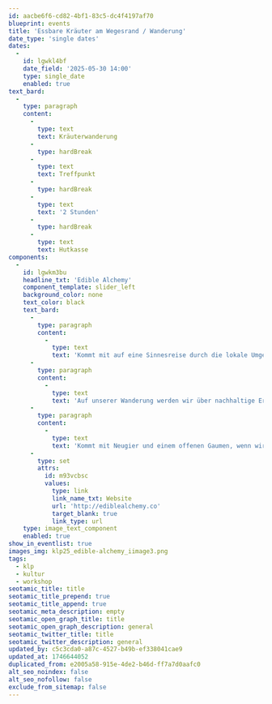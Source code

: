 ```yaml
---
id: aacbe6f6-cd82-4bf1-83c5-dc4f4197af70
blueprint: events
title: 'Essbare Kräuter am Wegesrand / Wanderung'
date_type: 'single dates'
dates:
  -
    id: lgwkl4bf
    date_field: '2025-05-30 14:00'
    type: single_date
    enabled: true
text_bard:
  -
    type: paragraph
    content:
      -
        type: text
        text: Kräuterwanderung
      -
        type: hardBreak
      -
        type: text
        text: Treffpunkt
      -
        type: hardBreak
      -
        type: text
        text: '2 Stunden'
      -
        type: hardBreak
      -
        type: text
        text: Hutkasse
components:
  -
    id: lgwkm3bu
    headline_txt: 'Edible Alchemy'
    component_template: slider_left
    background_color: none
    text_color: black
    text_bard:
      -
        type: paragraph
        content:
          -
            type: text
            text: 'Kommt mit auf eine Sinnesreise durch die lokale Umgebung, auf der wir die essbaren Wild Pflanzen erkunden, die überall um uns herum wachsen.'
      -
        type: paragraph
        content:
          -
            type: text
            text: 'Auf unserer Wanderung werden wir über nachhaltige Erntemethoden, traditionelle Verwendungsmöglichkeiten und die kraftvollen Vorteile der Aufnahme von Wildpflanzen in unsere Ernährung sprechen. Ihr werdet auch entdecken, wie man diese wilden Aromen durch Fermentation konserviert und verbessert - eine altehrwürdige Technik, die sowohl den Geschmack als auch den Nährwert verbessert.'
      -
        type: paragraph
        content:
          -
            type: text
            text: 'Kommt mit Neugier und einem offenen Gaumen, wenn wir uns durch die Landschaft kosten, uns wieder mit der Natur verbinden und praktisches Wissen erwerben, das euch befähigt, eure essbare Umgebung mit Selbstvertrauen zu erkunden.'
      -
        type: set
        attrs:
          id: m93vcbsc
          values:
            type: link
            link_name_txt: Website
            url: 'http://ediblealchemy.co'
            target_blank: true
            link_type: url
    type: image_text_component
    enabled: true
show_in_eventlist: true
images_img: klp25_edible-alchemy_iimage3.png
tags:
  - klp
  - kultur
  - workshop
seotamic_title: title
seotamic_title_prepend: true
seotamic_title_append: true
seotamic_meta_description: empty
seotamic_open_graph_title: title
seotamic_open_graph_description: general
seotamic_twitter_title: title
seotamic_twitter_description: general
updated_by: c5c3cda0-a87c-4527-b49b-ef338041cae9
updated_at: 1746644052
duplicated_from: e2005a58-915e-4de2-b46d-ff7a7d0aafc0
alt_seo_noindex: false
alt_seo_nofollow: false
exclude_from_sitemap: false
---
```

